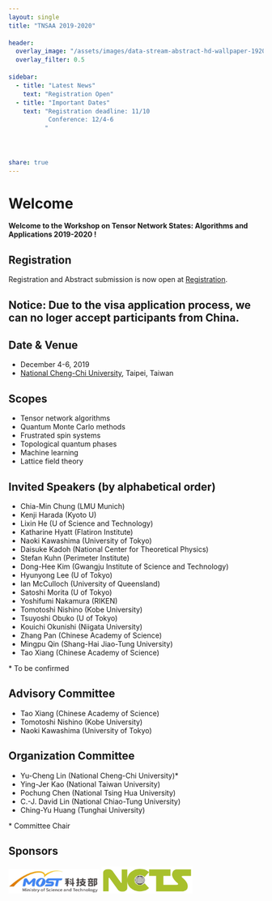 ```yaml
---
layout: single
title: "TNSAA 2019-2020"

header:
  overlay_image: "/assets/images/data-stream-abstract-hd-wallpaper-1920x1080-2373.jpg"
  overlay_filter: 0.5

sidebar:
  - title: "Latest News"
    text: "Registration Open"
  - title: "Important Dates"
    text: "Registration deadline: 11/10
           Conference: 12/4-6
          "



share: true
---
```


# Welcome

**Welcome to the Workshop on Tensor Network States: Algorithms and Applications 2019-2020 !**

## Registration

  Registration and Abstract submission is now open at [Registration](/registration/).
## Notice: Due to the visa application process, we can no loger accept participants from China. 

## Date & Venue
* December 4-6, 2019
* [National Cheng-Chi University](/venue/), Taipei, Taiwan

## Scopes

  * Tensor network algorithms
  * Quantum Monte Carlo methods
  * Frustrated spin systems
  * Topological quantum phases
  * Machine learning
  * Lattice field theory

## Invited Speakers (by alphabetical order)
  *  Chia-Min Chung (LMU Munich)
  *  Kenji Harada (Kyoto U)
  *  Lixin He (U of Science and Technology)
  *  Katharine Hyatt (Flatiron Institute) 
  *  Naoki Kawashima (University of Tokyo)
  *  Daisuke Kadoh (National Center for Theoretical Physics)
  *  Stefan Kuhn (Perimeter Institute)
  *  Dong-Hee Kim (Gwangju Institute of Science and Technology)
  *  Hyunyong Lee (U of Tokyo)
  *  Ian McCulloch (University of Queensland)
  *  Satoshi Morita (U of Tokyo)
  *  Yoshifumi Nakamura (RIKEN)    
  *  Tomotoshi Nishino (Kobe University)
  *  Tsuyoshi Obuko (U of Tokyo)
  *  Kouichi Okunishi (Niigata University)
  *  Zhang Pan (Chinese Academy of Science)
  *  Mingpu Qin (Shang-Hai Jiao-Tung University)
  *  Tao Xiang (Chinese Academy of Science)

  \* To be confirmed

## Advisory Committee

  * Tao Xiang (Chinese Academy of Science)   
  * Tomotoshi Nishino (Kobe University)
  * Naoki Kawashima (University of Tokyo)


## Organization Committee

  * Yu-Cheng Lin (National Cheng-Chi University)\*
  * Ying-Jer Kao (National Taiwan University)
  * Pochung Chen (National Tsing Hua University)
  * C.-J. David Lin (National Chiao-Tung University)
  * Ching-Yu Huang (Tunghai University)

  \*  Committee Chair

## Sponsors
 <img src="/assets/images/most.jpg" alt="MOST" width="180"  >  

 <img src="/assets/images/ncts.jpg" alt="NCTS" width="180"  >
